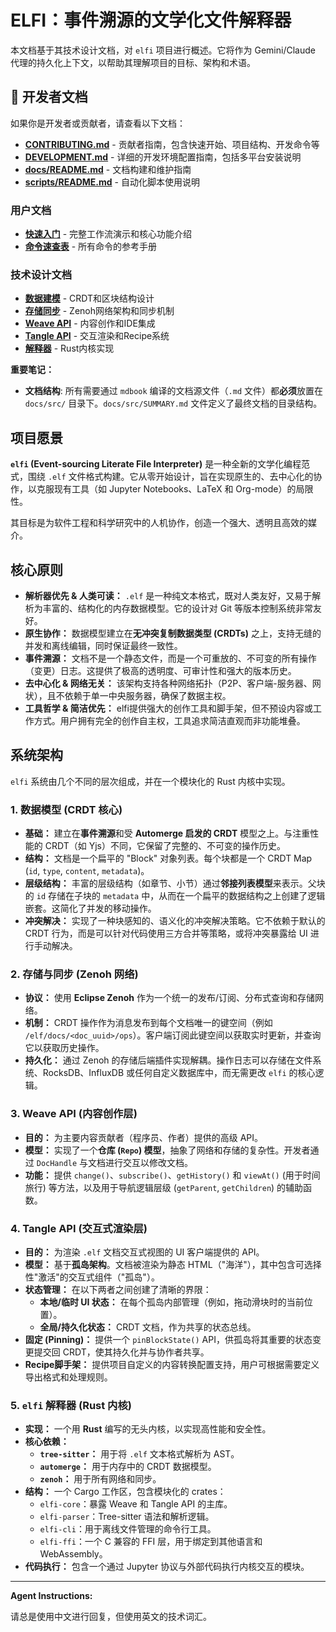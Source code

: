 # ELFI：事件溯源的文学化文件解释器

本文档基于其技术设计文档，对 `elfi` 项目进行概述。它将作为 Gemini/Claude 代理的持久化上下文，以帮助其理解项目的目标、架构和术语。

## 📖 开发者文档

如果你是开发者或贡献者，请查看以下文档：

- **[CONTRIBUTING.md](CONTRIBUTING.md)** - 贡献者指南，包含快速开始、项目结构、开发命令等
- **[DEVELOPMENT.md](DEVELOPMENT.md)** - 详细的开发环境配置指南，包括多平台安装说明
- **[docs/README.md](docs/README.md)** - 文档构建和维护指南
- **[scripts/README.md](scripts/README.md)** - 自动化脚本使用说明

### 用户文档
- **[快速入门](docs/src/02-quickstart.md)** - 完整工作流演示和核心功能介绍
- **[命令速查表](docs/src/03-cheatsheet.md)** - 所有命令的参考手册

### 技术设计文档
- **[数据建模](docs/src/designs/01-data_modeling.md)** - CRDT和区块结构设计
- **[存储同步](docs/src/designs/02-storage_sync.md)** - Zenoh网络架构和同步机制
- **[Weave API](docs/src/designs/03-weave.md)** - 内容创作和IDE集成
- **[Tangle API](docs/src/designs/04-tangle.md)** - 交互渲染和Recipe系统
- **[解释器](docs/src/designs/05-interpreter.md)** - Rust内核实现

**重要笔记：**
- **文档结构**: 所有需要通过 `mdbook` 编译的文档源文件（`.md` 文件）都**必须**放置在 `docs/src/` 目录下。`docs/src/SUMMARY.md` 文件定义了最终文档的目录结构。

## 项目愿景

**`elfi` (Event-sourcing Literate File Interpreter)** 是一种全新的文学化编程范式，围绕 `.elf` 文件格式构建。它从零开始设计，旨在实现原生的、去中心化的协作，以克服现有工具（如 Jupyter Notebooks、LaTeX 和 Org-mode）的局限性。

其目标是为软件工程和科学研究中的人机协作，创造一个强大、透明且高效的媒介。

## 核心原则

- **解析器优先 & 人类可读：** `.elf` 是一种纯文本格式，既对人类友好，又易于解析为丰富的、结构化的内存数据模型。它的设计对 Git 等版本控制系统非常友好。
- **原生协作：** 数据模型建立在**无冲突复制数据类型 (CRDTs)** 之上，支持无缝的并发和离线编辑，同时保证最终一致性。
- **事件溯源：** 文档不是一个静态文件，而是一个可重放的、不可变的所有操作（变更）日志。这提供了极高的透明度、可审计性和强大的版本历史。
- **去中心化 & 网络无关：** 该架构支持各种网络拓扑（P2P、客户端-服务器、网状），且不依赖于单一中央服务器，确保了数据主权。
- **工具哲学 & 简洁优先：** elfi提供强大的创作工具和脚手架，但不预设内容或工作方式。用户拥有完全的创作自主权，工具追求简洁直观而非功能堆叠。

## 系统架构

`elfi` 系统由几个不同的层次组成，并在一个模块化的 Rust 内核中实现。

### 1. 数据模型 (CRDT 核心)

- **基础：** 建立在**事件溯源**和受 **Automerge 启发的 CRDT** 模型之上。与注重性能的 CRDT（如 Yjs）不同，它保留了完整的、不可变的操作历史。
- **结构：** 文档是一个扁平的 "Block" 对象列表。每个块都是一个 CRDT Map (`id`, `type`, `content`, `metadata`)。
- **层级结构：** 丰富的层级结构（如章节、小节）通过**邻接列表模型**来表示。父块的 `id` 存储在子块的 `metadata` 中，从而在一个扁平的数据结构之上创建了逻辑嵌套。这简化了并发的移动操作。
- **冲突解决：** 实现了一种块感知的、语义化的冲突解决策略。它不依赖于默认的 CRDT 行为，而是可以针对代码使用三方合并等策略，或将冲突暴露给 UI 进行手动解决。

### 2. 存储与同步 (Zenoh 网络)

- **协议：** 使用 **Eclipse Zenoh** 作为一个统一的发布/订阅、分布式查询和存储网络。
- **机制：** CRDT 操作作为消息发布到每个文档唯一的键空间（例如 `/elf/docs/<doc_uuid>/ops`）。客户端订阅此键空间以获取实时更新，并查询它以获取历史操作。
- **持久化：** 通过 Zenoh 的存储后端插件实现解耦。操作日志可以存储在文件系统、RocksDB、InfluxDB 或任何自定义数据库中，而无需更改 `elfi` 的核心逻辑。

### 3. Weave API (内容创作层)

- **目的：** 为主要内容贡献者（程序员、作者）提供的高级 API。
- **模型：** 实现了一个**仓库 (`Repo`) 模型**，抽象了网络和存储的复杂性。开发者通过 `DocHandle` 与文档进行交互以修改文档。
- **功能：** 提供 `change()`、`subscribe()`、`getHistory()` 和 `viewAt()` (用于时间旅行) 等方法，以及用于导航逻辑层级 (`getParent`, `getChildren`) 的辅助函数。

### 4. Tangle API (交互式渲染层)

- **目的：** 为渲染 `.elf` 文档交互式视图的 UI 客户端提供的 API。
- **模型：** 基于**孤岛架构**。文档被渲染为静态 HTML（"海洋"），其中包含可选择性"激活"的交互式组件（"孤岛"）。
- **状态管理：** 在以下两者之间创建了清晰的界限：
    - **本地/临时 UI 状态：** 在每个孤岛内部管理（例如，拖动滑块时的当前位置）。
    - **全局/持久化状态：** CRDT 文档，作为共享的状态总线。
- **固定 (Pinning)：** 提供一个 `pinBlockState()` API，供孤岛将其重要的状态变更提交回 CRDT，使其持久化并与协作者共享。
- **Recipe脚手架：** 提供项目自定义的内容转换配置支持，用户可根据需要定义导出格式和处理规则。

### 5. `elfi` 解释器 (Rust 内核)

- **实现：** 一个用 **Rust** 编写的无头内核，以实现高性能和安全性。
- **核心依赖：**
    - **`tree-sitter`：** 用于将 `.elf` 文本格式解析为 AST。
    - **`automerge`：** 用于内存中的 CRDT 数据模型。
    - **`zenoh`：** 用于所有网络和同步。
- **结构：** 一个 Cargo 工作区，包含模块化的 crates：
    - `elfi-core`：暴露 Weave 和 Tangle API 的主库。
    - `elfi-parser`：Tree-sitter 语法和解析逻辑。
    - `elfi-cli`：用于离线文件管理的命令行工具。
    - `elfi-ffi`：一个 C 兼容的 FFI 层，用于绑定到其他语言和 WebAssembly。
- **代码执行：** 包含一个通过 Jupyter 协议与外部代码执行内核交互的模块。

---

**Agent Instructions:**

请总是使用中文进行回复，但使用英文的技术词汇。